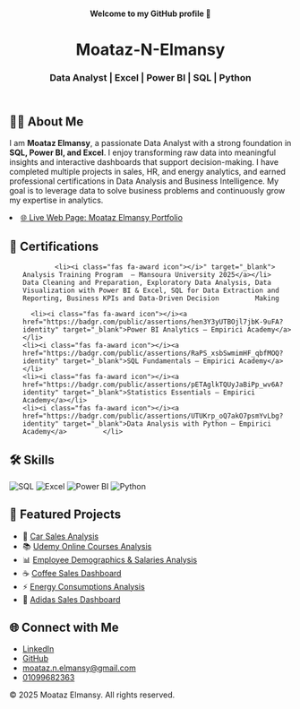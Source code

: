 
<header>
    <h4> Welcome to my GitHub profile 👋 </h4>
    <h1>Moataz-N-Elmansy</h1>
    <h3> Data Analyst | Excel | Power BI | SQL | Python </h3>
</header>

<section>
    <h2>👨‍💻 About Me</h2>
    <p>
        I am <strong>Moataz Elmansy</strong>, a passionate Data Analyst with a strong foundation in 
        <strong>SQL, Power BI, and Excel</strong>. I enjoy transforming raw data into meaningful insights 
        and interactive dashboards that support decision-making.  
        I have completed multiple projects in sales, HR, and energy analytics, and earned professional certifications 
        in Data Analysis and Business Intelligence.  
        My goal is to leverage data to solve business problems and continuously grow my expertise in analytics.
        <li><i class="fab fa-linkedin icon"></i><a href="https://moataz-n-elmansy.github.io/moataz-n-elmansy/" target="_blank">🌐 Live Web Page: Moataz Elmansy Portfolio</a></li>
    </p>
</section>

<section>
  <h2>📜 Certifications</h2>
  <ul>  
     
            <li><i class="fas fa-award icon"></i>" target="_blank"> Analysis Training Program  – Mansoura University 2025</a></li>                                                                Data Cleaning and Preparation, Exploratory Data Analysis, Data Visualization with Power BI & Excel, SQL for Data Extraction and Reporting, Business KPIs and Data-Driven Decision         Making

      <li><i class="fas fa-award icon"></i><a href="https://badgr.com/public/assertions/hen3Y3yUTBOjl7jbK-9uFA?identity" target="_blank">Power BI Analytics – Empirici Academy</a></li>
    <li><i class="fas fa-award icon"></i><a href="https://badgr.com/public/assertions/RaPS_xsbSwmimHF_qbfMOQ?identity" target="_blank">SQL Fundamentals – Empirici Academy</a></li>
    <li><i class="fas fa-award icon"></i><a href="https://badgr.com/public/assertions/pETAglkTQUyJaBiPp_wv6A?identity" target="_blank">Statistics Essentials – Empirici Academy</a></li>
    <li><i class="fas fa-award icon"></i><a href="https://badgr.com/public/assertions/UTUKrp_oQ7akO7psmYvLbg?identity" target="_blank">Data Analysis with Python – Empirici Academy</a>         </li>
  </ul>
</section>

<section class="skills">
  <h2>🛠️ Skills</h2>
  <div>
    <img src="https://img.shields.io/badge/-SQL-336791?style=for-the-badge&logo=postgresql&logoColor=white" alt="SQL">
    <img src="https://img.shields.io/badge/-Excel-217346?style=for-the-badge&logo=microsoft-excel&logoColor=white" alt="Excel">
    <img src="https://img.shields.io/badge/-PowerBI-F2C811?style=for-the-badge&logo=powerbi&logoColor=black" alt="Power BI">
    <img src="https://img.shields.io/badge/-Python-3776AB?style=for-the-badge&logo=python&logoColor=white" alt="Python">
  </div>
</section>


<section>
    <h2>📂 Featured Projects</h2>
    <ul>
         <li>🚗 <a href="https://github.com/moataz-n-elmansy/Car-Sales-Analysis" target="_blank">Car Sales Analysis</a></li> 
         <li>📚 <a href="https://github.com/moataz-n-elmansy/Udemy-Online-Courses" target="_blank">Udemy Online Courses Analysis</a></li>
        <li>📊 <a href="https://github.com/moataz-n-elmansy/Employee-Demographics-Salaries" target="_blank">Employee Demographics & Salaries Analysis</a></li>
        <li>☕ <a href="https://github.com/moataz-n-elmansy/Coffee-sales" target="_blank">Coffee Sales Dashboard</a></li>
        <li>⚡ <a href="https://github.com/moataz-n-elmansy/Energy-Consumptions-" target="_blank">Energy Consumptions Analysis</a></li>
        <li>👟 <a href="https://github.com/moataz-n-elmansy/Adidas-sales" target="_blank">Adidas Sales Dashboard</a></li>
    </ul>
</section>

<section>
    <h2>🌐 Connect with Me</h2>
    <ul>
        <li><i class="fab fa-linkedin icon"></i><a href="https://linkedin.com/in/moataz-n-elmansy" target="_blank">LinkedIn</a></li>
        <li><i class="fab fa-github icon"></i><a href="https://github.com/moataz-n-elmansy" target="_blank">GitHub</a></li>
        <li><i class="fas fa-envelope icon"></i><a href="mailto:moataz.n.elmansy@gmail.com">moataz.n.elmansy@gmail.com</a></li>
        <li><i class="fas fa-phone icon"></i><a href="tel:01099682363">01099682363</a></li>
    </ul>
</section>

<footer>
    &copy; 2025 Moataz Elmansy. All rights reserved.
</footer>

</body>
</html>
